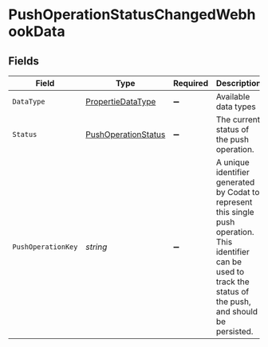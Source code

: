 # PushOperationStatusChangedWebhookData


## Fields

| Field                                                                                                                                                                 | Type                                                                                                                                                                  | Required                                                                                                                                                              | Description                                                                                                                                                           | Example                                                                                                                                                               |
| --------------------------------------------------------------------------------------------------------------------------------------------------------------------- | --------------------------------------------------------------------------------------------------------------------------------------------------------------------- | --------------------------------------------------------------------------------------------------------------------------------------------------------------------- | --------------------------------------------------------------------------------------------------------------------------------------------------------------------- | --------------------------------------------------------------------------------------------------------------------------------------------------------------------- |
| `DataType`                                                                                                                                                            | [PropertieDataType](../../Models/Components/PropertieDataType.md)                                                                                                     | :heavy_minus_sign:                                                                                                                                                    | Available data types                                                                                                                                                  | invoices                                                                                                                                                              |
| `Status`                                                                                                                                                              | [PushOperationStatus](../../Models/Components/PushOperationStatus.md)                                                                                                 | :heavy_minus_sign:                                                                                                                                                    | The current status of the push operation.                                                                                                                             |                                                                                                                                                                       |
| `PushOperationKey`                                                                                                                                                    | *string*                                                                                                                                                              | :heavy_minus_sign:                                                                                                                                                    | A unique identifier generated by Codat to represent this single push operation. This identifier can be used to track the status of the push, and should be persisted. |                                                                                                                                                                       |